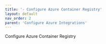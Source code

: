 ```yaml
---
title: '- Configure Azure Container Registry'
layout: default
nav_order: 2
parent: 'Configure Azure Integrations'
---
```


Configure Azure Container Registry